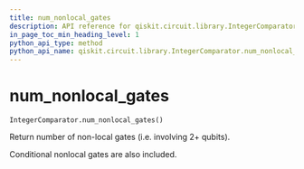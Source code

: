 ```yaml
---
title: num_nonlocal_gates
description: API reference for qiskit.circuit.library.IntegerComparator.num_nonlocal_gates
in_page_toc_min_heading_level: 1
python_api_type: method
python_api_name: qiskit.circuit.library.IntegerComparator.num_nonlocal_gates
---
```


# num\_nonlocal\_gates

<span id="qiskit.circuit.library.IntegerComparator.num_nonlocal_gates" />

`IntegerComparator.num_nonlocal_gates()`

Return number of non-local gates (i.e. involving 2+ qubits).

Conditional nonlocal gates are also included.

